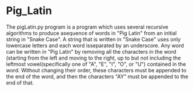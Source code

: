 # Pig_Latin
The pigLatin.py program is a program which uses several  recursive algorithms to produce asequence of words in  "Pig Latin" from an initial string in "Snake Case".  A string that is written in "Snake Case" uses only lowercase  letters and each word isseparated by an underscore. Any word  can be written in "Pig Latin" by removing all the characters  in the word (starting from the left and moving to the right,  up to but not including the leftmost vowel(specifically one  of "A", "E", "I", "O", or "U") contained in the word. Without changing their order, these characters must be appended to the  end of the word, and then the characters "AY" must be appended  to the end of that.

